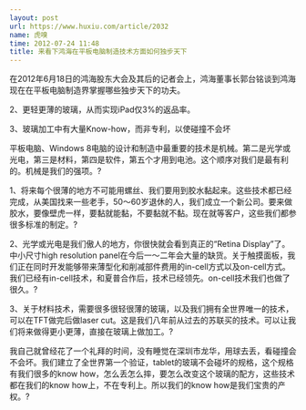 ```yaml
---
layout: post
url: https://www.huxiu.com/article/2032
name: 虎嗅
time: 2012-07-24 11:48
title: 来看下鸿海在平板电脑制造技术方面如何独步天下
---
```

在2012年6月18日的鸿海股东大会及其后的记者会上，鸿海董事长郭台铭谈到鸿海现在在平板电脑制造界掌握哪些独步天下的功夫。

2、更轻更薄的玻璃，从而实现iPad仅3%的返品率。

3、玻璃加工中有大量Know-how，而非专利，以使碰撞不会坏

平板电脑、Windows 8电脑的设计和制造中最重要的技术是机械。第二是光学或光电，第三是材料，第四是软件，第五个才用到电池。这个顺序对我们是最有利的。机械是我们的强项。?

1、将来每个很薄的地方不可能用螺丝、我们要用到胶水黏起来。这些技术都已经完成，从美国找来一些老手，50～60岁退休的人，我们成立一个新公司。要来做胶水，要像壁虎一样，要黏就能黏，不要黏就不黏。现在就等客户，这些我们都参很多标准的制定。?

2、光学或光电是我们傲人的地方，你很快就会看到真正的“Retina Display”了。中小尺寸high resolution panel在今后一～二年会大量的缺货。关于触摸面板，我们正在同时开发能够带来薄型化和削减部件费用的in-cell方式以及on-cell方式。我们已经有in-cell技术，和夏普合作后，技术已经领先。on-cell技术我们也做了很久。?

3、关于材料技术，需要很多很轻很薄的玻璃，以及我们拥有全世界唯一的技术，可以在TFT做完后做laser cut。这是我们八年前从过去的苏联买的技术。可以让我们将来做得更小更薄，直接在玻璃上做加工。?

我自己就曾经花了一个礼拜的时间，没有睡觉在深圳市龙华，用球去丢，看碰撞会不会坏。我们建立了全世界第一个验证，tablet的玻璃不会碰坏的规格，这个规格有我们很多的know how，怎么丢怎么摔，要怎么改变这个玻璃的配方，这些技术都在我们的know how上，不在专利上。所以我们的know how是我们宝贵的产权。?

